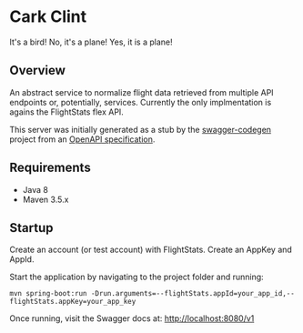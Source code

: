 # Cark Clint
It's a bird! No, it's a plane! Yes, it is a plane!

## Overview
An abstract service to normalize flight data retrieved from multiple API endpoints or, potentially, services. Currently the only implmentation is agains the FlightStats flex API.

This server was initially generated as a stub by the [swagger-codegen](https://github.com/swagger-api/swagger-codegen) project from an [OpenAPI specification](https://github.com/swagger-api/swagger-core).
## Requirements
* Java 8
* Maven 3.5.x
## Startup
Create an account (or test account) with FlightStats. Create an AppKey and AppId.

Start the application by navigating to the project folder and running:
```
mvn spring-boot:run -Drun.arguments=--flightStats.appId=your_app_id,--flightStats.appKey=your_app_key
```

Once running, visit the Swagger docs at: [http://localhost:8080/v1](http://localhost:8080/v1)
